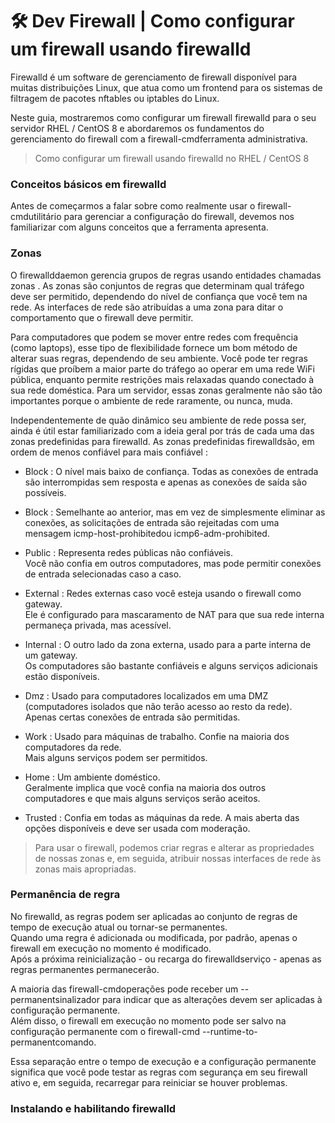 # 🛠 Dev Firewall | Como configurar um firewall usando firewalld

Firewalld é um software de gerenciamento de firewall disponível para muitas distribuições Linux, que atua como um frontend para os sistemas de filtragem de pacotes nftables ou iptables do Linux. </br>

Neste guia, mostraremos como configurar um firewall firewalld para o seu servidor RHEL / CentOS 8 e abordaremos os fundamentos do gerenciamento do firewall com a firewall-cmdferramenta administrativa.

> Como configurar um firewall usando firewalld no  RHEL / CentOS 8

### Conceitos básicos em firewalld

Antes de começarmos a falar sobre como realmente usar o firewall-cmdutilitário para gerenciar a configuração do firewall, devemos nos familiarizar com alguns conceitos que a ferramenta apresenta.

### Zonas

O firewallddaemon gerencia grupos de regras usando entidades chamadas zonas . As zonas são conjuntos de regras que determinam qual tráfego deve ser permitido, dependendo do nível de confiança que você tem na rede. As interfaces de rede são atribuídas a uma zona para ditar o comportamento que o firewall deve permitir.</br>

Para computadores que podem se mover entre redes com frequência (como laptops), esse tipo de flexibilidade fornece um bom método de alterar suas regras, dependendo de seu ambiente. Você pode ter regras rígidas que proíbem a maior parte do tráfego ao operar em uma rede WiFi pública, enquanto permite restrições mais relaxadas quando conectado à sua rede doméstica. Para um servidor, essas zonas geralmente não são tão importantes porque o ambiente de rede raramente, ou nunca, muda.</br>

Independentemente de quão dinâmico seu ambiente de rede possa ser, ainda é útil estar familiarizado com a ideia geral por trás de cada uma das zonas predefinidas para firewalld. As zonas predefinidas firewalldsão, em ordem de menos confiável para mais confiável : </br>

* Block : O nível mais baixo de confiança. 
Todas as conexões de entrada são interrompidas sem resposta e apenas as conexões de saída são possíveis. </br>

* Block : Semelhante ao anterior, mas em vez de simplesmente eliminar as conexões, as solicitações de entrada são rejeitadas com uma mensagem icmp-host-prohibitedou icmp6-adm-prohibited.

* Public : Representa redes públicas não confiáveis.</br>
Você não confia em outros computadores, mas pode permitir conexões de entrada selecionadas caso a caso.

* External : Redes externas caso você esteja usando o firewall como gateway.</br>
Ele é configurado para mascaramento de NAT para que sua rede interna permaneça privada, mas acessível.

* Internal : O outro lado da zona externa, usado para a parte interna de um gateway.</br>
Os computadores são bastante confiáveis e alguns serviços adicionais estão disponíveis.

* Dmz : Usado para computadores localizados em uma DMZ (computadores isolados que não terão acesso ao resto da rede).</br>
Apenas certas conexões de entrada são permitidas.

* Work : Usado para máquinas de trabalho. Confie na maioria dos computadores da rede.</br>
Mais alguns serviços podem ser permitidos.

* Home : Um ambiente doméstico.</br>
Geralmente implica que você confia na maioria dos outros computadores e que mais alguns serviços serão aceitos.

* Trusted : Confia em todas as máquinas da rede. A mais aberta das opções disponíveis e deve ser usada com moderação.

> Para usar o firewall, podemos criar regras e alterar as propriedades de nossas zonas e, em seguida, atribuir nossas interfaces de rede às zonas mais apropriadas.

### Permanência de regra

No firewalld, as regras podem ser aplicadas ao conjunto de regras de tempo de execução atual ou tornar-se permanentes.</br>
Quando uma regra é adicionada ou modificada, por padrão, apenas o firewall em execução no momento é modificado.</br>
Após a próxima reinicialização - ou recarga do firewalldserviço - apenas as regras permanentes permanecerão.

A maioria das firewall-cmdoperações pode receber um --permanentsinalizador para indicar que as alterações devem ser aplicadas à configuração permanente.</br>
Além disso, o firewall em execução no momento pode ser salvo na configuração permanente com o firewall-cmd --runtime-to-permanentcomando.

Essa separação entre o tempo de execução e a configuração permanente significa que você pode testar as regras com segurança em seu firewall ativo e, em seguida, recarregar para reiniciar se houver problemas.

### Instalando e habilitando firewalld
